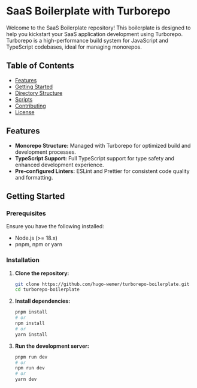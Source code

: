 # SaaS Boilerplate with Turborepo

Welcome to the SaaS Boilerplate repository! This boilerplate is designed to help you kickstart your SaaS application development using Turborepo. Turborepo is a high-performance build system for JavaScript and TypeScript codebases, ideal for managing monorepos.

## Table of Contents

- [Features](#features)
- [Getting Started](#getting-started)
- [Directory Structure](#directory-structure)
- [Scripts](#scripts)
- [Contributing](#contributing)
- [License](#license)

## Features

- **Monorepo Structure:** Managed with Turborepo for optimized build and development processes.
- **TypeScript Support:** Full TypeScript support for type safety and enhanced development experience.
- **Pre-configured Linters:** ESLint and Prettier for consistent code quality and formatting.


## Getting Started

### Prerequisites

Ensure you have the following installed:

- Node.js (>= 18.x)
- pnpm, npm or yarn


### Installation

1. **Clone the repository:**

    ```sh
    git clone https://github.com/hugo-wemer/turborepo-boilerplate.git
    cd turborepo-boilerplate
    ```

2. **Install dependencies:**

    ```sh
    pnpm install
    # or
    npm install
    # or
    yarn install
    ```

3. **Run the development server:**

    ```sh
    pnpm run dev
    # or
    npm run dev
    # or
    yarn dev
    ```
